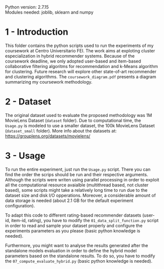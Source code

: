 Python version: 2.7.15\
Modules needed: joblib, sklearn and numpy

# 1 - Introduction

This folder contains the python scripts used to run the experiments of my coursework at
Centro Universitario FEI.
The work aims at exploting cluster especialization in hybrid recommender systems.
Because of the coursework deadline, we only adopted user-based and item-based
collaborative filtering algoritms for recommendation and k-Means algorithm for
clustering.
Future research will explore other state-of-art recommender and clustering algorithms.
The `coursework_diagram.pdf` presents a diagram summarizing my coursework methodology.

# 2 - Dataset

The original dataset used to evaluate the proposed methodology was 1M MovieLens
Dataset (`dataset` folder).
Due to computational time, the `Usage.py` is modeled to use a smaller dataset, the
100k MovieLens Dataset (`dataset_small` folder).
More info about the datasets at: https://grouplens.org/datasets/movielens/

# 3 - Usage

To run the entire experiment, just run the `Usage.py` script.
There you can find the order the scrips should be run and their respective arguments.
Although the scripts were writen using parallel processing in order to exploit all the
computational resource avaialble (multithread based, not cluster based), some scripts
might take a relatively long time to run due to the dataset size and disk I/O
opperations.
Moreover, a considerable amount of data storage is needed (about 2.1 GB for the default
experiment configuration).

To adapt this code to different rating-based recommender datasets (user-id, item-id,
rating), you have to modify the `01_data_split_function.py` script in order to read and
sample your dataset properly and configure the experiments parameters as you please
(basic python knowledge is needed).

Furthermore, you might want to analyse the results generated after the standalone
models evaluation in order to define the hybrid model parameters based on the
standalone results.
To do so, you have to modify the `07_compute_evaluate_hybrid.py` (basic python
knowledge is needed).









